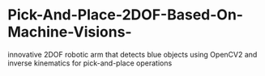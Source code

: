 # Pick-And-Place-2DOF-Based-On-Machine-Visions-
innovative 2DOF robotic arm that detects blue objects using OpenCV2 and inverse kinematics for pick-and-place operations
